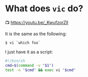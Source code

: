 # What does `vic` do?

📺 <https://youtu.be/_KwufzorZlI>

It is the same as the following:

```
$ vi `which foo`
```

I just have it as a script:

```sh
#!/bin/sh
cmd=$(command -v "$1")
test -n "$cmd" && exec vi "$cmd"
```

